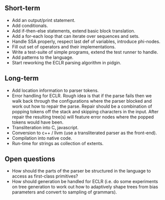 Short-term
-----------

* Add an output/print statement.
* Add conditionals.
* Add if-then-else statements, extend basic block translation.
* Add a for-each loop that can iterate over sequences and sets.
* Handle SSA properly, respect last def of variables, introduce phi-nodes.
* Fill out set of operators and their implementations.
* Write a test-suite of simple programs, extend the test runner to handle.
* Add patterns to the language.
* Start reworking the ECLR parsing algorithm in pidgin.

Long-term
---------

* Add location information to parser tokens.
* Error handling for ECLR. Rough idea is that if the parse fails then we walk
  back through the configurations where the parser blocked and work out how
  to repair the parse. Repair should be a combination of popping tokens off the
  stack and skipping characters in the input. After repair the resulting
  tree(s) will feature error nodes where the popped tokens would have been.
* Transliteration into C, javascript.
* Conversion to c++ / llvm (use a transliterated parser as the front-end).
* Compilation into native code.
* Run-time for strings as collection of extents.

Open questions
--------------

* How should the parts of the parser be structured in the language to access
  as first-class primitives?
* How should generation be handled for ECLR (i.e. do some experiments on tree
  generation to work out how to adaptively shape trees from bias parameters and
  convert to sampling of grammars).

